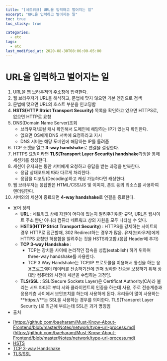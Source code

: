 ```yaml
---
title: "[네트워크] URL을 입력하고 벌어지는 일"
excerpt: "URL을 입력하고 벌어지는 일"
toc: true
toc_sticky: true

categories:
  - etc
tags:
  - etc
last_modified_at: 2020-08-30T08:06:00-05:00
---
```


# URL을 입력하고 벌어지는 일

1. URL을 웹 브라우저의 주소창에 입력한다.
2. 웹 브라우저가 URL을 해석하고, 문법에 맞지 않으면 기본 엔진으로 검색
3. 문법에 맞으면 URL의 호스트 부분을 인코딩함
4. **HSTS(HTTP Strict Transport Security)** 목록을 확인하고 있으면 HTTPS로, 없으면 HTTP로 요청
5. DNS(Domain Name Server)조회
    + 브라우저/로컬 캐시 확인해서 도메인에 해당하는 IP가 있는지 확인한다.
    + 없으면 OS에게 DNS 서버에 요청하라고 지시
    + DNS 서버는 해당 도메인에 해당하는 IP를 돌려줌
6. TCP 소켓을 열고 **3-way handshake**로 연결을 설정한다.
7. HTTPS 요청이라면 **TLS(Transport Layer Security) handshake**과정을 통해 세션키를 생성한다.
8. 세션이 유지되는 동안 서버에게 요청하고 응답을 받는 과정을 반복한다.
    + 응답 상태코드에 따라 다르게 처리한다.
    + 응답을 디코딩(Decoding)하고 캐싱 가능하다면 캐싱한다.
9. 웹 브라우저는 응답받은 HTML/CSS/JS 및 이미지, 폰트 등의 리소스를 사용하여 렌더링한다.
10. 서버와의 세션이 종료되면 **4-way handshake**로 연결을 종료한다.


+ 용어 정리
    - **URL** : 네트워크 상에 자원이 어디에 있는지 알려주기위한 규약, URL은 웹사이트 주소 뿐만 아니라 컴퓨터 네트워크 상의 자원을 모두 나타낼 수 있다.
    - **HSTS(HTTP Strict Transport Security)** : HTTPS를 강제하는 사이트의 경우 HTTP로 접근할때, 302 Redirect하는 경우가 많음. 유저(브라우저)에게 HTTPS 요청만 허용함을 알려주는 것을 HSTS라고함.(응답 Header에 추가)
    - **TCP 3-way Handshake** : 
        * TCP는 장치들 사이에 논리적인 접속을 성립(establish) 하기 위하여 three-way handshake를 사용한다.
        * TCP 3 Way Handshake는 TCP/IP 프로토콜을 이용해서 통신을 하는 응용프로그램이 데이터를 전송하기전에 먼저 정확한 전송을 보장하기 위해 상대방 컴퓨터와 사전에 세션을 수립하는 과정임.
    - **TLS/SSL** : SSL(Secure Sockets Layer)은 Certificat Authority(CA)라 불리는 서드 파티로 부터 서와
    클라이언트의 인증을 하는데 사용, 주로 전송계층과 응용계층 사이에서 보안조치를 하는데 사용하게 된다. 우리들이 많이 사용하는 **https://**는 SSL을 사용하는 경우를 의미한다. TLS(Transprot Layer Security )로 최근에 부르는데 SSL은 과거 명칭임
+ 출처

- [https://github.com/baeharam/Must-Know-About-Frontend/blob/master/Notes/network/type-url-process.md](https://github.com/baeharam/Must-Know-About-Frontend/blob/master/Notes/network/type-url-process.md)
- [HSTS](https://akageun.github.io/2018/03/07/hsts.html)
- [TCP 3-way Handshake](https://mindnet.tistory.com/entry/%EB%84%A4%ED%8A%B8%EC%9B%8C%ED%81%AC-%EC%89%BD%EA%B2%8C-%EC%9D%B4%ED%95%B4%ED%95%98%EA%B8%B0-22%ED%8E%B8-TCP-3-WayHandshake-4-WayHandshake)
- [TLS/SSL](https://hanjungv.github.io/2017-11-07-1_CS_SSL/)